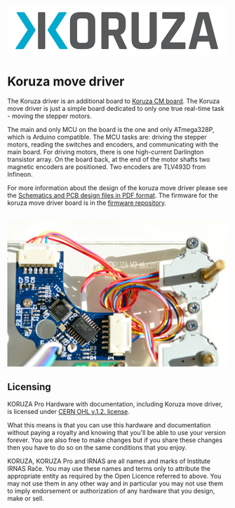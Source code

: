 ![alt tag](https://github.com/IRNAS/koruza-move-driver/blob/master/Pics/koruza-logo-colour-med.png)

# Koruza move driver

The Koruza driver is an additional board to [Koruza CM board][link1_koruza_compute_module_repo]. The Koruza move driver is just a simple board dedicated to only one true real-time task - moving the stepper motors.

The main and only MCU on the board is the one and only ATmega328P, which is Arduino compatible. The MCU tasks are: driving the stepper motors, reading the switches and encoders, and communicating with the main board. For driving motors, there is one high-current Darlington transistor array. On the board back, at the end of the motor shafts two magnetic encoders are positioned. Two encoders are TLV493D from Infineon.

For more information about the design of the koruza move driver please see the [Schematics and PCB design files in PDF format][link3_pdf].
The firmware for the koruza move driver board is in the [firmware repository][link2_fw_repo].

![alt tag](https://github.com/IRNAS/koruza-move-driver/blob/master/Pics/move_driver_pic.jpg)
---

## Licensing

KORUZA Pro Hardware with documentation, including Koruza move driver, is licensed under [CERN OHL v.1.2. license](http://www.ohwr.org/licenses/cern-ohl/v1.2).

What this means is that you can use this hardware and documentation without paying a royalty and knowing that you'll be able to use your version forever. You are also free to make changes but if you share these changes then you have to do so on the same conditions that you enjoy.

KORUZA, KORUZA Pro and IRNAS are all names and marks of Institute IRNAS Rače. You may use these names and terms only to attribute the appropriate entity as required by the Open Licence referred to above. You may not use them in any other way and in particular you may not use them to imply endorsement or authorization of any hardware that you design, make or sell.


[link1_koruza_compute_module_repo]: https://github.com/IRNAS/koruza-compute-module
[link2_fw_repo]: https://github.com/IRNAS/Koruza-Move-Driver-Firmware
[link3_pdf]: https://github.com/IRNAS/koruza-move-driver/blob/master/Koruza%20move%20driver/Project%20Outputs%20for%20PCB_Project_KoruzaMoveDriver/koruza-move-driver-PCB.pdf
